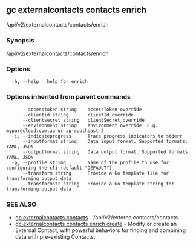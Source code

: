 ## gc externalcontacts contacts enrich

/api/v2/externalcontacts/contacts/enrich

### Synopsis

/api/v2/externalcontacts/contacts/enrich

### Options

```
  -h, --help   help for enrich
```

### Options inherited from parent commands

```
      --accesstoken string    accessToken override
      --clientid string       clientId override
      --clientsecret string   clientSecret override
      --environment string    environment override. E.g. mypurecloud.com.au or ap-southeast-2
  -i, --indicateprogress      Trace progress indicators to stderr
      --inputformat string    Data input format. Supported formats: YAML, JSON
      --outputformat string   Data output format. Supported formats: YAML, JSON
  -p, --profile string        Name of the profile to use for configuring the cli (default "DEFAULT")
      --transform string      Provide a Go template file for transforming output data
      --transformstr string   Provide a Go template string for transforming output data
```

### SEE ALSO

* [gc externalcontacts contacts](gc_externalcontacts_contacts.html)	 - /api/v2/externalcontacts/contacts
* [gc externalcontacts contacts enrich create](gc_externalcontacts_contacts_enrich_create.html)	 - Modify or create an External Contact, with powerful behaviors for finding and combining data with pre-existing Contacts.


